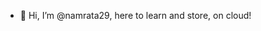 - 👋 Hi, I’m @namrata29, here to learn and store, on cloud!

<!---
namrata29/namrata29 is a ✨ special ✨ repository because its `README.md` (this file) appears on your GitHub profile.
You can click the Preview link to take a look at your changes.
--->
